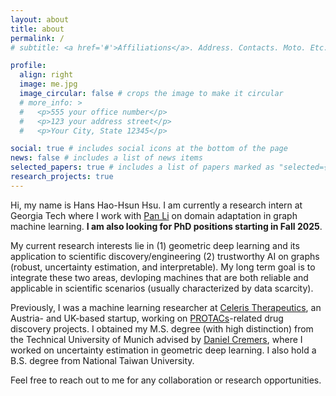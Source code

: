 ```yaml
---
layout: about
title: about
permalink: /
# subtitle: <a href='#'>Affiliations</a>. Address. Contacts. Moto. Etc.

profile:
  align: right
  image: me.jpg
  image_circular: false # crops the image to make it circular
  # more_info: >
  #   <p>555 your office number</p>
  #   <p>123 your address street</p>
  #   <p>Your City, State 12345</p>

social: true # includes social icons at the bottom of the page
news: false # includes a list of news items
selected_papers: true # includes a list of papers marked as "selected={true}"
research_projects: true
---
```


Hi, my name is Hans Hao-Hsun Hsu. I am currently a research intern at Georgia Tech where I work with [Pan Li](https://sites.google.com/view/panli-purdue/home?authuser=0) on domain adaptation in graph machine learning. **I am also looking for PhD positions starting in Fall 2025**. 

My current research interests lie in (1) geometric deep learning and its application to scientific discovery/engineering (2) trustworthy AI on graphs (robust, uncertainty estimation, and interpretable). My long term goal is to integrate these two areas, devloping machines that are both reliable and applicable in scientific scenarios (usually characterized by data scarcity).

Previously, I was a machine learning researcher at [Celeris Therapeutics](https://www.linkedin.com/company/celeristx/), an Austria- and UK-based startup, working on [PROTACs](https://en.wikipedia.org/wiki/Proteolysis_targeting_chimera)-related drug discovery projects. I obtained my M.S. degree (with high distinction) from the Technical University of Munich advised by [Daniel Cremers](https://cvg.cit.tum.de/members/cremers), where I worked on uncertainty estimation in geometric deep learning. I also hold a B.S. degree from National Taiwan University.

Feel free to reach out to me for any collaboration or research opportunities.
<!-- Write your biography here. Tell the world about yourself. Link to your favorite [subreddit](http://reddit.com). You can put a picture in, too. The code is already in, just name your picture `prof_pic.jpg` and put it in the `img/` folder. -->

<!-- Put your address / P.O. box / other info right below your picture. You can also disable any of these elements by editing `profile` property of the YAML header of your `_pages/about.md`. Edit `_bibliography/papers.bib` and Jekyll will render your [publications page](/al-folio/publications/) automatically.

Link to your social media connections, too. This theme is set up to use [Font Awesome icons](https://fontawesome.com/) and [Academicons](https://jpswalsh.github.io/academicons/), like the ones below. Add your Facebook, Twitter, LinkedIn, Google Scholar, or just disable all of them. -->
